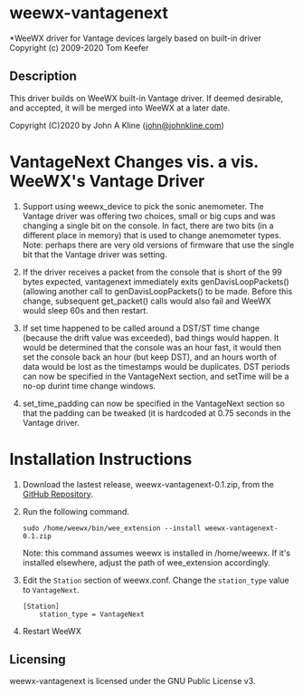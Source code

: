 # weewx-vantagenext
*WeeWX driver for Vantage devices largely based on built-in driver Copyright (c) 2009-2020 Tom Keefer

## Description

This driver builds on WeeWX built-in Vantage driver.  If deemed desirable, and accepted,
it will be merged into WeeWX at a later date.

Copyright (C)2020 by John A Kline (john@johnkline.com)

# VantageNext Changes vis. a vis. WeeWX's Vantage Driver

1. Support using weewx_device to pick the sonic anemometer.  The Vantage
   driver was offering two choices, small or big cups and was changing
   a single bit on the console.  In fact, there are two bits (in a different
   place in memory) that is used to change anemometer types.  Note:  perhaps
   there are very old versions of firmware that use the single bit that
   the Vantage driver was setting.

1. If the driver receives a packet from the console that is short of the 99 bytes
   expected, vantagenext immediately exits genDavisLoopPackets() (allowing
   another call to genDavisLoopPackets() to be made.  Before this change,
   subsequent get_packet() calls would also fail and WeeWX would sleep 60s
   and then restart.

1. If set time happened to be called around a DST/ST time change (because
   the drift value was exceeded), bad things would happen.  It would be
   determined that the console was an hour fast, it would then set the
   console back an hour (but keep DST), and an hours worth of data would
   be lost as the timestamps would be duplicates.  DST periods can now
   be specified in the VantageNext section, and setTime will be a no-op
   durint time change windows.

1. set_time_padding can now be specified in the VantageNext section
   so that the padding can be tweaked (it is hardcoded at 0.75 seconds
   in the Vantage driver.

# Installation Instructions

1. Download the lastest release, weewx-vantagenext-0.1.zip, from the
   [GitHub Repository](https://github.com/chaunceygardiner/weewx-vantagenext).

1. Run the following command.

   `sudo /home/weewx/bin/wee_extension --install weewx-vantagenext-0.1.zip`

   Note: this command assumes weewx is installed in /home/weewx.  If it's installed
   elsewhere, adjust the path of wee_extension accordingly.

1. Edit the `Station` section of weewx.conf.  Change the `station_type` value
   to `VantageNext`.

   ```
   [Station]
       station_type = VantageNext
   ```

1. Restart WeeWX

## Licensing

weewx-vantagenext is licensed under the GNU Public License v3.
